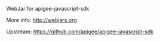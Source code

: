 WebJar for apigee-javascript-sdk

More info: http://webjars.org

Upstream: https://github.com/apigee/apigee-javascript-sdk
